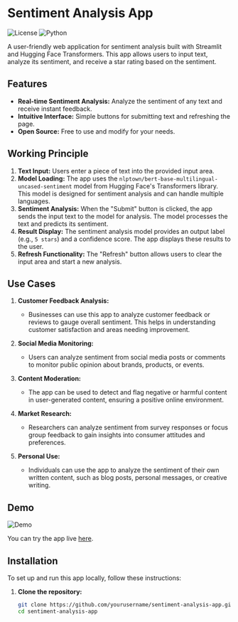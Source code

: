 # Sentiment Analysis App

![License](https://img.shields.io/badge/license-MIT-blue.svg)
![Python](https://img.shields.io/badge/python-3.7%2B-blue)

A user-friendly web application for sentiment analysis built with Streamlit and Hugging Face Transformers. This app allows users to input text, analyze its sentiment, and receive a star rating based on the sentiment.

## Features

- **Real-time Sentiment Analysis:** Analyze the sentiment of any text and receive instant feedback.
- **Intuitive Interface:** Simple buttons for submitting text and refreshing the page.
- **Open Source:** Free to use and modify for your needs.

## Working Principle

1. **Text Input:** Users enter a piece of text into the provided input area.
2. **Model Loading:** The app uses the `nlptown/bert-base-multilingual-uncased-sentiment` model from Hugging Face's Transformers library. This model is designed for sentiment analysis and can handle multiple languages.
3. **Sentiment Analysis:** When the "Submit" button is clicked, the app sends the input text to the model for analysis. The model processes the text and predicts its sentiment.
4. **Result Display:** The sentiment analysis model provides an output label (e.g., `5 stars`) and a confidence score. The app displays these results to the user.
5. **Refresh Functionality:** The "Refresh" button allows users to clear the input area and start a new analysis.

## Use Cases

1. **Customer Feedback Analysis:**
   - Businesses can use this app to analyze customer feedback or reviews to gauge overall sentiment. This helps in understanding customer satisfaction and areas needing improvement.

2. **Social Media Monitoring:**
   - Users can analyze sentiment from social media posts or comments to monitor public opinion about brands, products, or events.

3. **Content Moderation:**
   - The app can be used to detect and flag negative or harmful content in user-generated content, ensuring a positive online environment.

4. **Market Research:**
   - Researchers can analyze sentiment from survey responses or focus group feedback to gain insights into consumer attitudes and preferences.

5. **Personal Use:**
   - Individuals can use the app to analyze the sentiment of their own written content, such as blog posts, personal messages, or creative writing.

## Demo

![Demo](https://example.com/demo.gif) <!-- Replace with a real demo image or GIF -->

You can try the app live [here](https://your-deployed-app-url).

## Installation

To set up and run this app locally, follow these instructions:

1. **Clone the repository:**

   ```bash
   git clone https://github.com/yourusername/sentiment-analysis-app.git
   cd sentiment-analysis-app
